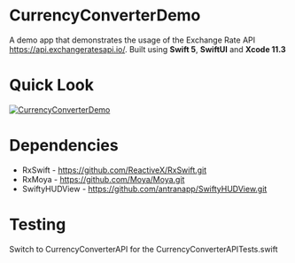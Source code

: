 # CurrencyConverterDemo
A demo app that demonstrates the usage of the Exchange Rate API https://api.exchangeratesapi.io/. Built using **Swift 5**, **SwiftUI** and **Xcode 11.3**

# Quick Look
[![CurrencyConverterDemo](https://s6.gifyu.com/images/CurrencyConverterDemo.gif)](https://gifyu.com/image/BGHV)

# Dependencies
* RxSwift - https://github.com/ReactiveX/RxSwift.git
* RxMoya - https://github.com/Moya/Moya.git
* SwiftyHUDView - https://github.com/antranapp/SwiftyHUDView.git

# Testing
Switch to CurrencyConverterAPI for the CurrencyConverterAPITests.swift


